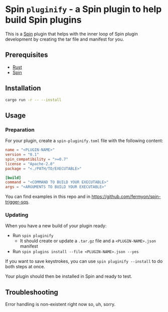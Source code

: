 # Spin `pluginify` - a Spin plugin to help build Spin plugins

This is a [Spin](https://developer.fermyon.com/spin/index) plugin that helps with the inner loop of Spin plugin development by creating the tar file and manifest for you.

## Prerequisites

* [Rust](https://www.rust-lang.org/tools/install)
* [Spin](https://developer.fermyon.com/spin/install)

## Installation

```bash
cargo run -r -- --install
```

## Usage

### Preparation

For your plugin, create a `spin-pluginify.toml` file with the following content:

```toml
name = "<PLUGIN-NAME>"
version = "0.1"
spin_compatibility = ">=0.7"
license = "Apache-2.0"
package = "<./PATH/TO/EXECUTABLE>"

[build]
command = "<COMMAND TO BUILD YOUR EXECUTABLE>"
args = "<ARGUMENTS TO BUILD YOUR EXECUTABLE>"
```

You can find examples in this repo and in <https://github.com/fermyon/spin-trigger-sqs>.

### Updating

When you have a new build of your plugin ready:

* Run `spin pluginify`
  * It should create or update a `.tar.gz` file and a `<PLUGIN-NAME>.json` manifest
* Run `spin plugins install --file <PLUGIN-NAME>.json --yes`

If you want to save keystrokes, you can use `spin pluginify --install` to do both steps at once.

Your plugin should then be installed in Spin and ready to test.

## Troubleshooting

Error handling is non-existent right now so, uh, sorry.
